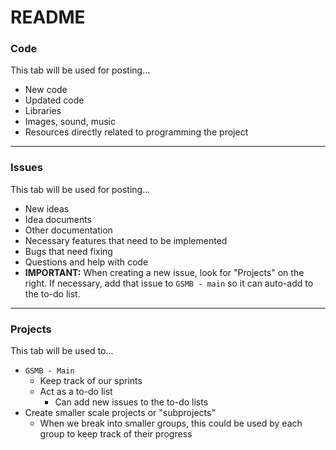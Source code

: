 # README

### Code
This tab will be used for posting...
  - New code
  - Updated code
  - Libraries
  - Images, sound, music
  - Resources directly related to programming the project
  
---

### Issues
This tab will be used for posting...
  - New ideas
  - Idea documents
  - Other documentation
  - Necessary features that need to be implemented
  - Bugs that need fixing
  - Questions and help with code
  - **IMPORTANT:** When creating a new issue, look for "Projects" on the right. If necessary, add that issue to `GSMB - main` so it can auto-add to the to-do list.

---

### Projects
This tab will be used to...
  - `GSMB - Main`
    - Keep track of our sprints
    - Act as a to-do list
      - Can add new issues to the to-do lists
  - Create smaller scale projects or "subprojects"
    - When we break into smaller groups, this could be used by each group to keep track of their progress
